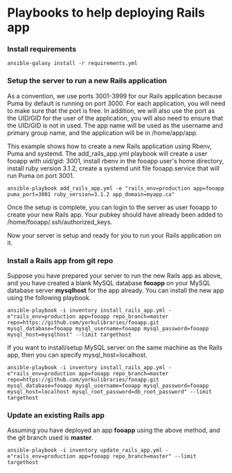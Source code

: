 # Playbooks to help deploying Rails app

### Install requirements

```
ansible-galaxy install -r requirements.yml
```

### Setup the server to run a new Rails application 
As a convention, we use ports 3001-3999 for our Rails application because Puma by default is running on port 3000. For each application, you will need to make sure that the port is free. In addition, we will also use the port as the UID/GID for the user of the application, you will also need to ensure that the UID/GID is not in used. The app name will be used as the username and primary group name, and the application will be in /home/app/app.

This example shows how to create a new Rails application using Rbenv, Puma and systemd.
The add_rails_app.yml playbook will create a user fooapp with uid/gid: 3001, install rbenv in the fooapp user's home directory, install ruby version 3.1.2, create a systemd unit file fooapp.service that will run Puma on port 3001.

```
ansible-playbook add_rails_app.yml -e "rails_env=production app=fooapp puma_port=3001 ruby_version=3.1.2 app_domain=myapp.ca"
```

Once the setup is complete, you can login to the server as user fooapp to create your new Rails app. Your pubkey should have already been added to /home/fooapp/.ssh/authorized_keys.

Now your server is setup and ready for you to run your Rails application on it.

### Install a Rails app from git repo

Suppose you have prepared your server to run the new Rails app as above, and you have created a blank MySQL database **fooapp** on your MySQL database server **mysqlhost** for the app already. You can install the new app using the following playbook.

```
ansible-playbook -i inventory install_rails_app.yml -e"rails_env=production app=fooapp repo_branch=master repo=https://github.com/yorkulibraries/fooapp.git mysql_database=fooapp mysql_username=fooapp mysql_password=fooapp mysql_host=mysqlhost" --limit targethost
```

If you want to install/setup MySQL server on the same machine as the Rails app, then you can specify mysql_host=localhost.
```
ansible-playbook -i inventory install_rails_app.yml -e"rails_env=production app=fooapp repo_branch=master repo=https://github.com/yorkulibraries/fooapp.git mysql_database=fooapp mysql_username=fooapp mysql_password=fooapp mysql_host=localhost mysql_root_password=db_root_password" --limit targethost
```


### Update an existing Rails app 
Assuming you have deployed an app **fooapp** using the above method, and the git branch used is **master**.

```
ansible-playbook -i inventory update_rails_app.yml -e"rails_env=production app=fooapp repo_branch=master" --limit targethost
```
